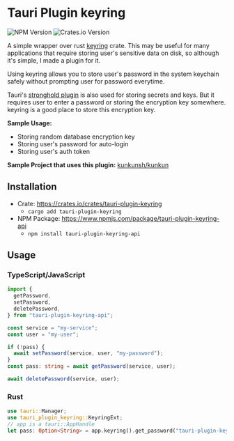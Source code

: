 # Tauri Plugin keyring

![NPM Version](https://img.shields.io/npm/v/tauri-plugin-keyring-api)
![Crates.io Version](https://img.shields.io/crates/v/tauri-plugin-keyring)

A simple wrapper over rust [keyring](https://crates.io/crates/keyring) crate. This may be useful for many applications that require storing user's sensitive data on disk, so although it's simple, I made a plugin for it.

Using keyring allows you to store user's password in the system keychain safely without prompting user for password everytime.

Tauri's [stronghold plugin](https://tauri.app/plugin/stronghold/) is also used for storing secrets and keys. But it requires user to enter a password or storing the encryption key somewhere. keyring is a good place to store this encryption key.

**Sample Usage:**

- Storing random database encryption key
- Storing user's password for auto-login
- Storing user's auth token

**Sample Project that uses this plugin:** [kunkunsh/kunkun](https://github.com/kunkunsh/kunkun)

## Installation

- Crate: https://crates.io/crates/tauri-plugin-keyring
  - `cargo add tauri-plugin-keyring`
- NPM Package: https://www.npmjs.com/package/tauri-plugin-keyring-api
  - `npm install tauri-plugin-keyring-api`

## Usage

### TypeScript/JavaScript

```ts
import {
  getPassword,
  setPassword,
  deletePassword,
} from "tauri-plugin-keyring-api";

const service = "my-service";
const user = "my-user";

if (!pass) {
  await setPassword(service, user, "my-password");
}
const pass: string = await getPassword(service, user);

await deletePassword(service, user);
```

### Rust

```rust
use tauri::Manager;
use tauri_plugin_keyring::KeyringExt;
// app is a tauri::AppHandle
let pass: Option<String> = app.keyring().get_password("tauri-plugin-keyring", "test")?;
```
